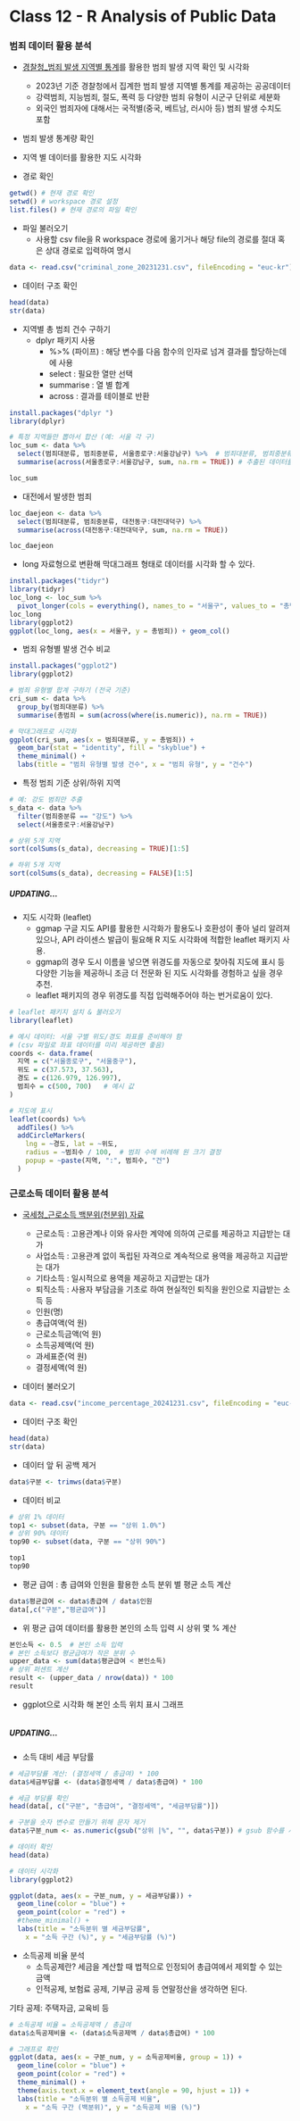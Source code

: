 # Class 12 - R Analysis of Public Data

### 범죄 데이터 활용 분석

- [경찰청_범죄 발생 지역별 통계](https://www.data.go.kr/data/3074462/fileData.do)를 활용한 범죄 발생 지역 확인 및 시각화
    - 2023년 기준 경찰청에서 집계한 범죄 발생 지역별 통계를 제공하는 공공데이터
    - 강력범죄, 지능범죄, 절도, 폭력 등 다양한 범죄 유형이 시군구 단위로 세분화
    - 외국인 범죄자에 대해서는 국적별(중국, 베트남, 러시아 등) 범죄 발생 수치도 포함
- 범죄 발생 통계량 확인
- 지역 별 데이터를 활용한 지도 시각화

- 경로 확인
```r
getwd() # 현재 경로 확인
setwd() # workspace 경로 설정
list.files() # 현재 경로의 파일 확인
```

- 파일 불러오기
  - 사용할 csv file을 R workspace 경로에 옮기거나 해당 file의 경로를 절대 혹은 상대 경로로 입력하여 명시
```r
data <- read.csv("criminal_zone_20231231.csv", fileEncoding = "euc-kr")
```

- 데이터 구조 확인
```r
head(data)
str(data)
```

- 지역별 총 범죄 건수 구하기
  - dplyr 패키지 사용
    - %>% (파이프) : 해당 변수를 다음 함수의 인자로 넘겨 결과를 할당하는데에 사용
    - select : 필요한 열만 선택
    - summarise : 열 별 합계
    - across : 결과를 테이블로 반환
```r
install.packages("dplyr ")
library(dplyr)

# 특정 지역들만 뽑아서 합산 (예: 서울 각 구)
loc_sum <- data %>%
  select(범죄대분류, 범죄중분류, 서울종로구:서울강남구) %>%  # 범죄대분류, 범죄중분류를 골라낸 귀 서울시 구만 추출
  summarise(across(서울종로구:서울강남구, sum, na.rm = TRUE)) # 추출된 데이터를 합계 계산 / na.rm : 결측값(NA)은 무시

loc_sum
```

- 대전에서 발생한 범죄
```r
loc_daejeon <- data %>%
  select(범죄대분류, 범죄중분류, 대전동구:대전대덕구) %>% 
  summarise(across(대전동구:대전대덕구, sum, na.rm = TRUE))

loc_daejeon
```

- long 자료형으로 변환해 막대그래프 형태로 데이터를 시각화 할 수 있다.
```r
install.packages("tidyr")
library(tidyr)
loc_long <- loc_sum %>%
  pivot_longer(cols = everything(), names_to = "서울구", values_to = "총범죄")
loc_long
library(ggplot2)
ggplot(loc_long, aes(x = 서울구, y = 총범죄)) + geom_col()
```

- 범죄 유형별 발생 건수 비교
```r
install.packages("ggplot2")
library(ggplot2)

# 범죄 유형별 합계 구하기 (전국 기준)
cri_sum <- data %>%
  group_by(범죄대분류) %>%
  summarise(총범죄 = sum(across(where(is.numeric)), na.rm = TRUE))

# 막대그래프로 시각화
ggplot(cri_sum, aes(x = 범죄대분류, y = 총범죄)) +
  geom_bar(stat = "identity", fill = "skyblue") +
  theme_minimal() +
  labs(title = "범죄 유형별 발생 건수", x = "범죄 유형", y = "건수")
```

- 특정 범죄 기준 상위/하위 지역
```r
# 예: 강도 범죄만 추출
s_data <- data %>%
  filter(범죄중분류 == "강도") %>%
  select(서울종로구:서울강남구)

# 상위 5개 지역
sort(colSums(s_data), decreasing = TRUE)[1:5]

# 하위 5개 지역
sort(colSums(s_data), decreasing = FALSE)[1:5]
```

##### UPDATING...

- 지도 시각화 (leaflet)
  - ggmap 구글 지도 API를 활용한 시각화가 활용도나 호환성이 좋아 널리 알려져 있으나, API 라이센스 발급이 필요해 R 지도 시각화에 적합한 leaflet 패키지 사용.
  - ggmap의 경우 도시 이름을 넣으면 위경도를 자동으로 찾아줘 지도에 표시 등 다양한 기능을 제공하니 조금 더 전문화 된 지도 시각화를 경험하고 싶을 경우 추천.
  - leaflet 패키지의 경우 위경도를 직접 입력해주어야 하는 번거로움이 있다.
```r
# leaflet 패키지 설치 & 불러오기
library(leaflet)

# 예시 데이터: 서울 구별 위도/경도 좌표를 준비해야 함
# (csv 파일로 좌표 데이터를 미리 제공하면 좋음)
coords <- data.frame(
  지역 = c("서울종로구", "서울중구"),
  위도 = c(37.573, 37.563),
  경도 = c(126.979, 126.997),
  범죄수 = c(500, 700)   # 예시 값
)

# 지도에 표시
leaflet(coords) %>%
  addTiles() %>%
  addCircleMarkers(
    lng = ~경도, lat = ~위도,
    radius = ~범죄수 / 100,  # 범죄 수에 비례해 원 크기 결정
    popup = ~paste(지역, ":", 범죄수, "건")
  )
```


### 근로소득 데이터 활용 분석

- [국세청_근로소득 백분위(천분위) 자료](https://www.data.go.kr/data/15082063/fileData.do)
    - 근로소득 : 고용관계나 이와 유사한 계약에 의하여 근로를 제공하고 지급받는 대가
    - 사업소득 : 고용관계 없이 독립된 자격으로 계속적으로 용역을 제공하고 지급받는 대가
    - 기타소득 : 일시적으로 용역을 제공하고 지급받는 대가
    - 퇴직소득 : 사용자 부담금을 기초로 하여 현실적인 퇴직을 원인으로 지급받는 소득 등
    - 인원(명)
    - 총급여액(억 원)
    - 근로소득금액(억 원)
    - 소득공제액(억 원)
    - 과세표준(억 원)
    - 결정세액(억 원)

- 데이터 불러오기
```r
data <- read.csv("income_percentage_20241231.csv", fileEncoding = "euc-kr")
```

- 데이터 구조 확인
```r
head(data)
str(data)
```

- 데이터 앞 뒤 공백 제거
```r
data$구분 <- trimws(data$구분)
```

- 데이터 비교
```r
# 상위 1% 데이터
top1 <- subset(data, 구분 == "상위 1.0%")
# 상위 90% 데이터
top90 <- subset(data, 구분 == "상위 90%")

top1
top90
```

- 평균 급여 : 총 급여와 인원을 활용한 소득 분위 별 평균 소득 계산
```r
data$평균급여 <- data$총급여 / data$인원
data[,c("구분","평균급여")]
```

- 위 평균 급여 데이터를 활용한 본인의 소득 입력 시 상위 몇 % 계산
```r
본인소득 <- 0.5  # 본인 소득 입력
# 본인 소득보다 평균급여가 작은 분위 수
upper_data <- sum(data$평균급여 < 본인소득)
# 상위 퍼센트 계산
result <- (upper_data / nrow(data)) * 100
result
```

- ggplot으로 시각화 해 본인 소득 위치 표시 그래프
```r
```
##### UPDATING...

- 소득 대비 세금 부담률
```r
# 세금부담률 계산: (결정세액 / 총급여) * 100
data$세금부담률 <- (data$결정세액 / data$총급여) * 100

# 세금 부담률 확인
head(data[, c("구분", "총급여", "결정세액", "세금부담률")])

# 구분을 숫자 변수로 만들기 위해 문자 제거
data$구분_num <- as.numeric(gsub("상위 |%", "", data$구분)) # gsub 함수를 사용해 문자 대체

# 데이터 확인
head(data)

# 데이터 시각화
library(ggplot2)

ggplot(data, aes(x = 구분_num, y = 세금부담률)) +
  geom_line(color = "blue") +
  geom_point(color = "red") +
  #theme_minimal() +
  labs(title = "소득분위 별 세금부담률",
    x = "소득 구간 (%)", y = "세금부담률 (%)")
```

- 소득공제 비율 분석
  - 소득공제란? 세금을 계산할 때 법적으로 인정되어 총급여에서 제외할 수 있는 금액
  - 인적공제, 보험료 공제, 기부금 공제 등 연말정산을 생각하면 된다.

기타 공제: 주택자금, 교육비 등
```r
# 소득공제 비율 = 소득공제액 / 총급여
data$소득공제비율 <- (data$소득공제액 / data$총급여) * 100

# 그래프로 확인
ggplot(data, aes(x = 구분_num, y = 소득공제비율, group = 1)) +
  geom_line(color = "blue") +
  geom_point(color = "red") +
  theme_minimal() +
  theme(axis.text.x = element_text(angle = 90, hjust = 1)) +
  labs(title = "소득분위 별 소득공제 비율",
    x = "소득 구간 (백분위)", y = "소득공제 비율 (%)")
```